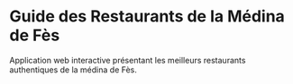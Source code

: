 # Guide des Restaurants de la Médina de Fès

Application web interactive présentant les meilleurs restaurants authentiques de la médina de Fès.

